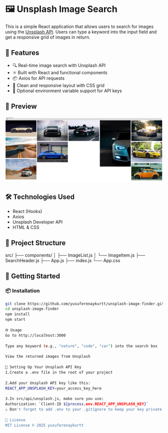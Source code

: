 # 🖼️ Unsplash Image Search

This is a simple React application that allows users to search for images using the [Unsplash API](https://unsplash.com/developers). Users can type a keyword into the input field and get a responsive grid of images in return.

## 🚀 Features
- 🔍 Real-time image search with Unsplash API
- ⚛️ Built with React and functional components
- 📦 Axios for API requests
- 🎯 Clean and responsive layout with CSS grid
- 🔐 Optional environment variable support for API keys

## 📸 Preview

![Preview](public/imagefinder.png)




## 🛠️ Technologies Used
- React (Hooks)
- Axios
- Unsplash Developer API
- HTML & CSS 

## 📂 Project Structure
src/
├── components/
│ ├── ImageList.js
│ └── ImageItem.js
├── SearchHeader.js
├── App.js
├── index.js
└── App.css

## 🧪 Getting Started

### 📦 Installation

```bash
git clone https://github.com/yusuferenaykurtt/unsplash-image-finder.git
cd unsplash-image-finder
npm install
npm start

🌐 Usage
Go to http://localhost:3000

Type any keyword (e.g., "nature", "code", "car") into the search box

View the returned images from Unsplash

🔐 Setting Up Your Unsplash API Key
1.Create a .env file in the root of your project

2.Add your Unsplash API key like this:
REACT_APP_UNSPLASH_KEY=your_access_key_here

3.In src/api/unsplash.js, make sure you use:
Authorization: `Client-ID ${process.env.REACT_APP_UNSPLASH_KEY}`
⚠️ Don't forget to add .env to your .gitignore to keep your key private!

📄 License
MIT License © 2025 yusuferenaykurtt